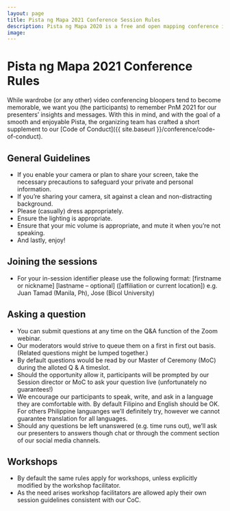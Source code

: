 ```yaml
---
layout: page
title: Pista ng Mapa 2021 Conference Session Rules
description: Pista ng Mapa 2020 is a free and open mapping conference in the Philippines
image:
---
```

<h1 class="color-pnm-blue mb-4">Pista ng Mapa 2021 Conference Rules</h1>

While wardrobe (or any other) video conferencing bloopers tend to become memorable, we want you (the participants) to remember PnM 2021 for our presenters’ insights and messages. With this in mind, and with the goal of a smooth and enjoyable Pista, the organizing team has crafted a short supplement to our [Code of Conduct]({{ site.baseurl }}/conference/code-of-conduct).

## General Guidelines
- If you enable your camera or plan to share your screen, take the necessary precautions to safeguard your private and personal information.
- If you’re sharing your camera, sit against a clean and non-distracting background.
- Please (casually) dress appropriately.
- Ensure the lighting is appropriate.
- Ensure that your mic volume is appropriate, and mute it when you’re not speaking.
- And lastly, enjoy!

## Joining the sessions
- For your in-session identifier please use the following format: [firstname or nickname] [lastname – optional] ([affiliation or current location]) e.g. Juan Tamad (Manila, Ph), Jose (Bicol University)

## Asking a question
- You can submit questions at any time on the Q&A function of the Zoom webinar.
- Our moderators would strive to queue them on a first in first out basis. (Related questions might be lumped together.)
- By default questions would be read by our Master of Ceremony (MoC) during the alloted Q & A timeslot.
- Should the opportunity allow it, participants will be prompted by our Session director or MoC to ask your question live (unfortunately no guarantees!)
- We encourage our participants to speak, write, and ask in a language they are comfortable with. By default Filipino and English should be OK. For others Philippine languanges we’ll definitely try, however we cannot guarantee translation for all languages.
- Should any questions be left unanswered (e.g. time runs out), we’ll ask our presenters to answers though chat or through the comment section of our social media channels.

## Workshops
- By default the same rules apply for workshops, unless explicitly modified by the workshop facilitator.
- As the need arises workshop facilitators are allowed aply their own session guidelines consistent with our CoC.